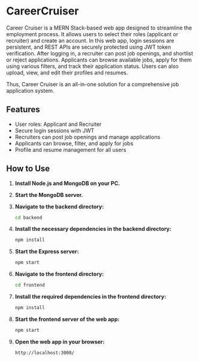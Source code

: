 # CareerCruiser


Career Cruiser is a MERN Stack-based web app designed to streamline the employment process. It allows users to select their roles (applicant or recruiter) and create an account. In this web app, login sessions are persistent, and REST APIs are securely protected using JWT token verification. After logging in, a recruiter can post job openings, and shortlist or reject applications. Applicants can browse available jobs, apply for them using various filters, and track their application status. Users can also upload, view, and edit their profiles and resumes.

Thus, Career Cruiser is an all-in-one solution for a comprehensive job application system.

## Features

- User roles: Applicant and Recruiter
- Secure login sessions with JWT
- Recruiters can post job openings and manage applications
- Applicants can browse, filter, and apply for jobs
- Profile and resume management for all users

## How to Use

1. **Install Node.js and MongoDB on your PC.**

2. **Start the MongoDB server.**

3. **Navigate to the backend directory:**
   ```bash
   cd backend
4. **Install the necessary dependencies in the backend directory:**
    ```bash
    npm install
5. **Start the Express server:**
     ```bash
     npm start
6. **Navigate to the frontend directory:**
     ```bash
     cd frontend
7. **Install the required dependencies in the frontend directory:**
     ```bash
     npm install
8. **Start the frontend server of the web app:**
     ```bash
     npm start
9. **Open the web app in your browser:**
     ```bash
     http://localhost:3000/

